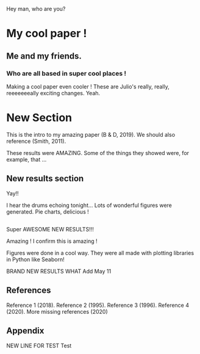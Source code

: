 Hey man, who are you?

# My cool paper !
## Me and my friends.
### Who are all based in super cool places !

Making a cool paper even cooler !
These are Julio's really, really, reeeeeeeally exciting changes. Yeah.

# New Section
This is the intro to my amazing paper (B & D, 2019).
We should also reference (Smith, 2011).

These results were AMAZING.
Some of the things they showed were, for example, that ...

## New results section
Yay!!

I hear the drums echoing tonight...
Lots of wonderful figures were generated.
Pie charts, delicious !

##

Super AWESOME NEW RESULTS!!!

Amazing !
I confirm this is amazing ! 

Figures were done in a cool way.
They were all made with plotting libraries in Python like Seaborn!

BRAND NEW RESULTS WHAT
Add May 11

## References
Reference 1 (2018).
Reference 2 (1995).
Reference 3 (1996).
Reference 4 (2020).
More missing references (2020)

## Appendix
NEW LINE FOR TEST
Test
